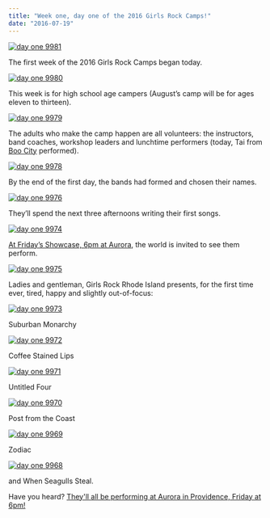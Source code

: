```yaml
---
title: "Week one, day one of the 2016 Girls Rock Camps!"
date: "2016-07-19"
---
```


[![day one 9981](/uploads/blogpost/day-one-9981.jpg)](http://girlsrockri.org/wp-content/uploads/2016/07/day-one-9981.jpg)

The first week of the 2016 Girls Rock Camps began today.

[![day one 9980](/uploads/blogpost/day-one-9980.jpg)](http://girlsrockri.org/wp-content/uploads/2016/07/day-one-9980.jpg)

This week is for high school age campers (August’s camp will be for ages eleven to thirteen).

[![day one 9979](/uploads/blogpost/day-one-9979.jpg)](http://girlsrockri.org/wp-content/uploads/2016/07/day-one-9979.jpg)

The adults who make the camp happen are all volunteers: the instructors, band coaches, workshop leaders and lunchtime performers (today, Tai from [Boo City](http://www.boocityband.com/) performed).

[![day one 9978](/uploads/blogpost/day-one-9978.jpg)](http://girlsrockri.org/wp-content/uploads/2016/07/day-one-9978.jpg)

By the end of the first day, the bands had formed and chosen their names.

[![day one 9976](/uploads/blogpost/day-one-9976.jpg)](http://girlsrockri.org/wp-content/uploads/2016/07/day-one-9976.jpg)

They’ll spend the next three afternoons writing their first songs.

[![day one 9974](/uploads/blogpost/day-one-9974.jpg)](http://girlsrockri.org/wp-content/uploads/2016/07/day-one-9974.jpg)

[At Friday’s Showcase, 6pm at Aurora,](https://www.facebook.com/events/113823662387318/) the world is invited to see them perform.

[![day one 9975](/uploads/blogpost/day-one-9975.jpg)](http://girlsrockri.org/wp-content/uploads/2016/07/day-one-9975.jpg)

Ladies and gentleman, Girls Rock Rhode Island presents, for the first time ever, tired, happy and slightly out-of-focus:

[![day one 9973](/uploads/blogpost/day-one-9973.jpg)](http://girlsrockri.org/wp-content/uploads/2016/07/day-one-9973.jpg)

Suburban Monarchy

[![day one 9972](/uploads/blogpost/day-one-9972.jpg)](http://girlsrockri.org/wp-content/uploads/2016/07/day-one-9972.jpg)

Coffee Stained Lips

[![day one 9971](/uploads/blogpost/day-one-9971.jpg)](http://girlsrockri.org/wp-content/uploads/2016/07/day-one-9971.jpg)

Untitled Four

[![day one 9970](/uploads/blogpost/day-one-9970.jpg)](http://girlsrockri.org/wp-content/uploads/2016/07/day-one-9970.jpg)

Post from the Coast

[![day one 9969](/uploads/blogpost/day-one-9969.jpg)](http://girlsrockri.org/wp-content/uploads/2016/07/day-one-9969.jpg)

Zodiac

[![day one 9968](/uploads/blogpost/day-one-9968.jpg)](http://girlsrockri.org/wp-content/uploads/2016/07/day-one-9968.jpg)

and When Seagulls Steal.

Have you heard? [They'll all be performing at Aurora in Providence, Friday at 6pm!](https://www.facebook.com/events/113823662387318/)
